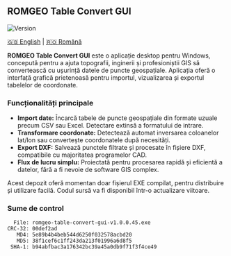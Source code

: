 ## ROMGEO Table Convert GUI

![Version](https://img.shields.io/badge/version-v1.0.0-blue.svg)

[🇬🇧 English](README.md) | [🇷🇴 Română](README_RO.md)

**ROMGEO Table Convert GUI** este o aplicație desktop pentru Windows, concepută pentru a ajuta topografii, inginerii și profesioniștii GIS să convertească cu ușurință datele de puncte geospațiale. Aplicația oferă o interfață grafică prietenoasă pentru importul, vizualizarea și exportul tabelelor de coordonate.

### Funcționalități principale

- **Import date:** Încarcă tabele de puncte geospațiale din formate uzuale precum CSV sau Excel. Detectare extinsă a formatului de intrare.
- **Transformare coordonate:** Detectează automat inversarea coloanelor lat/lon sau convertește coordonatele după necesități.
- **Export DXF:** Salvează punctele filtrate și procesate în fișiere DXF, compatibile cu majoritatea programelor CAD.
- **Flux de lucru simplu:** Proiectată pentru procesarea rapidă și eficientă a datelor, fără a fi nevoie de software GIS complex.

Acest depozit oferă momentan doar fișierul EXE compilat, pentru distribuire și utilizare facilă. Codul sursă va fi disponibil într-o actualizare viitoare.

### Sume de control
```
  File: romgeo-table-convert-gui-v1.0.0.45.exe
CRC-32: 00def2ad
   MD4: 5e89b4b4beb544d6250f032578acbd20
   MD5: 38f1cef6c1ff243da213f01996a6d8f5
 SHA-1: b94abfbac3a176342bc39a45a0db9f71f3f4ce49
```
